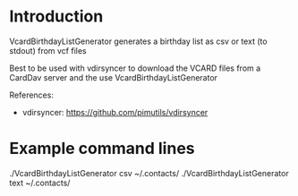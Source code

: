 # Introduction
VcardBirthdayListGenerator generates a birthday list as csv or text (to stdout) from vcf files

Best to be used with vdirsyncer to download the VCARD files from a CardDav server
and the use VcardBirthdayListGenerator

References:
- vdirsyncer: https://github.com/pimutils/vdirsyncer 

# Example command lines
 ./VcardBirthdayListGenerator csv ~/.contacts/
 ./VcardBirthdayListGenerator text ~/.contacts/

